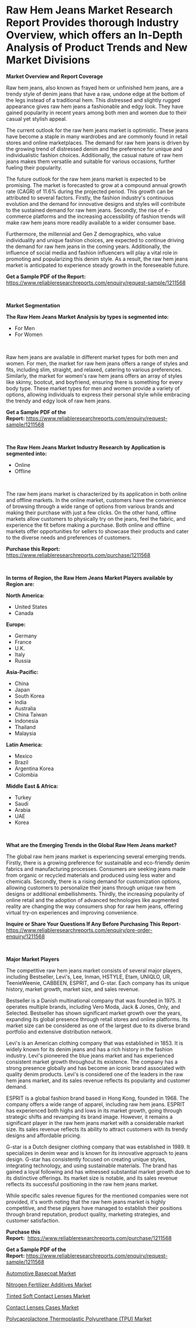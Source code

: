 <p><h1>Raw Hem Jeans Market Research Report Provides thorough Industry Overview, which offers an In-Depth Analysis of Product Trends and New Market Divisions</h1></p><p><strong>Market Overview and Report Coverage</strong></p>
<p><p>Raw hem jeans, also known as frayed hem or unfinished hem jeans, are a trendy style of denim jeans that have a raw, undone edge at the bottom of the legs instead of a traditional hem. This distressed and slightly rugged appearance gives raw hem jeans a fashionable and edgy look. They have gained popularity in recent years among both men and women due to their casual yet stylish appeal.</p><p>The current outlook for the raw hem jeans market is optimistic. These jeans have become a staple in many wardrobes and are commonly found in retail stores and online marketplaces. The demand for raw hem jeans is driven by the growing trend of distressed denim and the preference for unique and individualistic fashion choices. Additionally, the casual nature of raw hem jeans makes them versatile and suitable for various occasions, further fueling their popularity.</p><p>The future outlook for the raw hem jeans market is expected to be promising. The market is forecasted to grow at a compound annual growth rate (CAGR) of 11.6% during the projected period. This growth can be attributed to several factors. Firstly, the fashion industry's continuous evolution and the demand for innovative designs and styles will contribute to the sustained demand for raw hem jeans. Secondly, the rise of e-commerce platforms and the increasing accessibility of fashion trends will make raw hem jeans more readily available to a wider consumer base.</p><p>Furthermore, the millennial and Gen Z demographics, who value individuality and unique fashion choices, are expected to continue driving the demand for raw hem jeans in the coming years. Additionally, the influence of social media and fashion influencers will play a vital role in promoting and popularizing this denim style. As a result, the raw hem jeans market is anticipated to experience steady growth in the foreseeable future.</p></p>
<p><strong>Get a Sample PDF of the Report:</strong> <a href="https://www.reliableresearchreports.com/enquiry/request-sample/1211568">https://www.reliableresearchreports.com/enquiry/request-sample/1211568</a></p>
<p>&nbsp;</p>
<p><strong>Market Segmentation</strong></p>
<p><strong>The Raw Hem Jeans Market Analysis by types is segmented into:</strong></p>
<p><ul><li>For Men</li><li>For Women</li></ul></p>
<p>&nbsp;</p>
<p><p>Raw hem jeans are available in different market types for both men and women. For men, the market for raw hem jeans offers a range of styles and fits, including slim, straight, and relaxed, catering to various preferences. Similarly, the market for women's raw hem jeans offers an array of styles like skinny, bootcut, and boyfriend, ensuring there is something for every body type. These market types for men and women provide a variety of options, allowing individuals to express their personal style while embracing the trendy and edgy look of raw hem jeans.</p></p>
<p><strong>Get a Sample PDF of the Report:</strong>&nbsp;<a href="https://www.reliableresearchreports.com/enquiry/request-sample/1211568">https://www.reliableresearchreports.com/enquiry/request-sample/1211568</a></p>
<p>&nbsp;</p>
<p><strong>The Raw Hem Jeans Market Industry Research by Application is segmented into:</strong></p>
<p><ul><li>Online</li><li>Offline</li></ul></p>
<p>&nbsp;</p>
<p><p>The raw hem jeans market is characterized by its application in both online and offline markets. In the online market, customers have the convenience of browsing through a wide range of options from various brands and making their purchase with just a few clicks. On the other hand, offline markets allow customers to physically try on the jeans, feel the fabric, and experience the fit before making a purchase. Both online and offline markets offer opportunities for sellers to showcase their products and cater to the diverse needs and preferences of customers.</p></p>
<p><strong>Purchase this Report:</strong>&nbsp; <a href="https://www.reliableresearchreports.com/purchase/1211568">https://www.reliableresearchreports.com/purchase/1211568</a></p>
<p>&nbsp;</p>
<p><strong>In terms of Region, the Raw Hem Jeans Market Players available by Region are:</strong></p>
<p>
    <p> <strong> North America: </strong>
        <ul>
            <li>United States</li>
            <li>Canada</li>
        </ul>
        </p> 
    <p> <strong> Europe: </strong>
        <ul>
            <li>Germany</li>
            <li>France</li>
            <li>U.K.</li>
            <li>Italy</li>
            <li>Russia</li>
        </ul>
        </p> 
    <p> <strong> Asia-Pacific: </strong>
        <ul>
            <li>China</li>
            <li>Japan</li>
            <li>South Korea</li>
            <li>India</li>
            <li>Australia</li>
            <li>China Taiwan</li>
            <li>Indonesia</li>
            <li>Thailand</li>
            <li>Malaysia</li>
        </ul>
        </p> 
    <p> <strong> Latin America: </strong>
        <ul>
            <li>Mexico</li>
            <li>Brazil</li>
            <li>Argentina Korea</li>
            <li>Colombia</li>
        </ul>
        </p> 
    <p> <strong> Middle East & Africa: </strong>
        <ul>
            <li>Turkey</li>
            <li>Saudi</li>
            <li>Arabia</li>
            <li>UAE</li>
            <li>Korea</li>
        </ul>
    </p>
    </p>
<p>&nbsp;</p>
<p><strong>What are the Emerging Trends in the Global Raw Hem Jeans market?</strong></p>
<p><p>The global raw hem jeans market is experiencing several emerging trends. Firstly, there is a growing preference for sustainable and eco-friendly denim fabrics and manufacturing processes. Consumers are seeking jeans made from organic or recycled materials and produced using less water and chemicals. Secondly, there is a rising demand for customization options, allowing customers to personalize their jeans through unique raw hem designs or additional embellishments. Thirdly, the increasing popularity of online retail and the adoption of advanced technologies like augmented reality are changing the way consumers shop for raw hem jeans, offering virtual try-on experiences and improving convenience.</p></p>
<p><strong>Inquire or Share Your Questions If Any Before Purchasing This Report</strong>- <a href="https://www.reliableresearchreports.com/enquiry/pre-order-enquiry/1211568">https://www.reliableresearchreports.com/enquiry/pre-order-enquiry/1211568</a></p>
<p>&nbsp;</p>
<p><strong>Major Market Players</strong></p>
<p><p>The competitive raw hem jeans market consists of several major players, including Bestseller, Levi's, Lee, Inman, HSTYLE, Etam, UNIQLO, UR, TeenieWeenie, CABBEEN, ESPRIT, and G-star. Each company has its unique history, market growth, market size, and sales revenue.</p><p>Bestseller is a Danish multinational company that was founded in 1975. It operates multiple brands, including Vero Moda, Jack & Jones, Only, and Selected. Bestseller has shown significant market growth over the years, expanding its global presence through retail stores and online platforms. Its market size can be considered as one of the largest due to its diverse brand portfolio and extensive distribution network.</p><p>Levi's is an American clothing company that was established in 1853. It is widely known for its denim jeans and has a rich history in the fashion industry. Levi's pioneered the blue jeans market and has experienced consistent market growth throughout its existence. The company has a strong presence globally and has become an iconic brand associated with quality denim products. Levi's is considered one of the leaders in the raw hem jeans market, and its sales revenue reflects its popularity and customer demand.</p><p>ESPRIT is a global fashion brand based in Hong Kong, founded in 1968. The company offers a wide range of apparel, including raw hem jeans. ESPRIT has experienced both highs and lows in its market growth, going through strategic shifts and revamping its brand image. However, it remains a significant player in the raw hem jeans market with a considerable market size. Its sales revenue reflects its ability to attract customers with its trendy designs and affordable pricing.</p><p>G-star is a Dutch designer clothing company that was established in 1989. It specializes in denim wear and is known for its innovative approach to jeans design. G-star has consistently focused on creating unique styles, integrating technology, and using sustainable materials. The brand has gained a loyal following and has witnessed substantial market growth due to its distinctive offerings. Its market size is notable, and its sales revenue reflects its successful positioning in the raw hem jeans market.</p><p>While specific sales revenue figures for the mentioned companies were not provided, it's worth noting that the raw hem jeans market is highly competitive, and these players have managed to establish their positions through brand reputation, product quality, marketing strategies, and customer satisfaction.</p></p>
<p><strong>Purchase this Report:</strong>&nbsp;&nbsp;<a href="https://www.reliableresearchreports.com/purchase/1211568">https://www.reliableresearchreports.com/purchase/1211568</a></p>
<p></p>
<p><strong>Get a Sample PDF of the Report:</strong>&nbsp;<a href="https://www.reliableresearchreports.com/enquiry/request-sample/1211568">https://www.reliableresearchreports.com/enquiry/request-sample/1211568</a></p>
<p><p><a href="https://www.linkedin.com/pulse/automotive-basecoat-market-challenges-opportunities-growth-drivers/">Automotive Basecoat Market</a></p><p><a href="https://www.linkedin.com/pulse/nitrogen-fertilizer-additives-market-size-2c/">Nitrogen Fertilizer Additives Market</a></p><p><a href="https://medium.com/@damionrunte/tinted-soft-contact-lenses-market-size-growth-forecast-2023-2030-fd73e2242495">Tinted Soft Contact Lenses Market</a></p><p><a href="https://medium.com/@geoanderson1978/contact-lenses-cases-market-size-growth-forecast-2023-2030-68fc0259c998">Contact Lenses Cases Market</a></p><p><a href="https://www.linkedin.com/pulse/polycaprolactone-thermoplastic-polyurethane-tpu-market-insights/">Polycaprolactone Thermoplastic Polyurethane (TPU) Market</a></p></p>